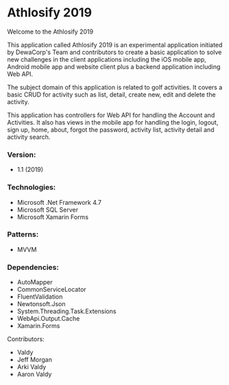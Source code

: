 # Athlosify 2019 

Welcome to the Athlosify 2019

This application called Athlosify 2019 is an experimental application initiated by DewaCorp's Team and contributors to create a basic application to solve new challenges in the client applications including the iOS mobile app, Android mobile app and website client plus a backend application including Web API.

The subject domain of this application is related to golf activities. It covers a basic CRUD for activity such as list, detail, create new, edit and delete the activity. 

This application has controllers for Web API for handling the Account and Activities. It also has views in the mobile app for handling the login, logout, sign up, home, about, forgot the password, activity list, activity detail and activity search. 

### Version:
* 1.1 (2019)

### Technologies:
* Microsoft .Net Framework 4.7
* Microsoft SQL Server
* Microsoft Xamarin Forms

### Patterns:
* MVVM

### Dependencies:
* AutoMapper
* CommonServiceLocator
* FluentValidation
* Newtonsoft.Json
* System.Threading.Task.Extensions
* WebApi.Output.Cache
* Xamarin.Forms

Contributors:
* Valdy
* Jeff Morgan
* Arki Valdy
* Aaron Valdy
